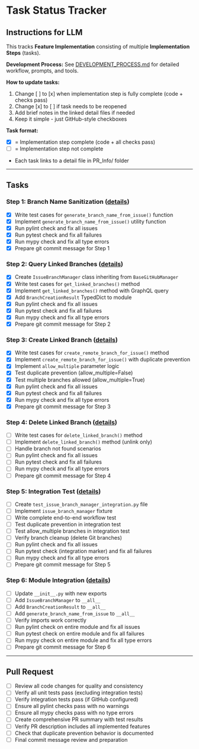 # Task Status Tracker

## Instructions for LLM

This tracks **Feature Implementation** consisting of multiple **Implementation Steps** (tasks).

**Development Process:** See [DEVELOPMENT_PROCESS.md](./DEVELOPMENT_PROCESS.md) for detailed workflow, prompts, and tools.

**How to update tasks:**
1. Change [ ] to [x] when implementation step is fully complete (code + checks pass)
2. Change [x] to [ ] if task needs to be reopened
3. Add brief notes in the linked detail files if needed
4. Keep it simple - just GitHub-style checkboxes

**Task format:**
- [x] = Implementation step complete (code + all checks pass)
- [ ] = Implementation step not complete
- Each task links to a detail file in PR_Info/ folder

---

## Tasks

### Step 1: Branch Name Sanitization ([details](steps/step_1.md))
- [x] Write test cases for `generate_branch_name_from_issue()` function
- [x] Implement `generate_branch_name_from_issue()` utility function
- [x] Run pylint check and fix all issues
- [x] Run pytest check and fix all failures
- [x] Run mypy check and fix all type errors
- [x] Prepare git commit message for Step 1

### Step 2: Query Linked Branches ([details](steps/step_2.md))
- [x] Create `IssueBranchManager` class inheriting from `BaseGitHubManager`
- [x] Write test cases for `get_linked_branches()` method
- [x] Implement `get_linked_branches()` method with GraphQL query
- [x] Add `BranchCreationResult` TypedDict to module
- [x] Run pylint check and fix all issues
- [x] Run pytest check and fix all failures
- [x] Run mypy check and fix all type errors
- [x] Prepare git commit message for Step 2

### Step 3: Create Linked Branch ([details](steps/step_3.md))
- [x] Write test cases for `create_remote_branch_for_issue()` method
- [x] Implement `create_remote_branch_for_issue()` with duplicate prevention
- [x] Implement `allow_multiple` parameter logic
- [x] Test duplicate prevention (allow_multiple=False)
- [x] Test multiple branches allowed (allow_multiple=True)
- [x] Run pylint check and fix all issues
- [x] Run pytest check and fix all failures
- [x] Run mypy check and fix all type errors
- [x] Prepare git commit message for Step 3

### Step 4: Delete Linked Branch ([details](steps/step_4.md))
- [ ] Write test cases for `delete_linked_branch()` method
- [ ] Implement `delete_linked_branch()` method (unlink only)
- [ ] Handle branch not found scenarios
- [ ] Run pylint check and fix all issues
- [ ] Run pytest check and fix all failures
- [ ] Run mypy check and fix all type errors
- [ ] Prepare git commit message for Step 4

### Step 5: Integration Test ([details](steps/step_5.md))
- [ ] Create `test_issue_branch_manager_integration.py` file
- [ ] Implement `issue_branch_manager` fixture
- [ ] Write complete end-to-end workflow test
- [ ] Test duplicate prevention in integration test
- [ ] Test allow_multiple branches in integration test
- [ ] Verify branch cleanup (delete Git branches)
- [ ] Run pylint check and fix all issues
- [ ] Run pytest check (integration marker) and fix all failures
- [ ] Run mypy check and fix all type errors
- [ ] Prepare git commit message for Step 5

### Step 6: Module Integration ([details](steps/step_6.md))
- [ ] Update `__init__.py` with new exports
- [ ] Add `IssueBranchManager` to `__all__`
- [ ] Add `BranchCreationResult` to `__all__`
- [ ] Add `generate_branch_name_from_issue` to `__all__`
- [ ] Verify imports work correctly
- [ ] Run pylint check on entire module and fix all issues
- [ ] Run pytest check on entire module and fix all failures
- [ ] Run mypy check on entire module and fix all type errors
- [ ] Prepare git commit message for Step 6

---

## Pull Request

- [ ] Review all code changes for quality and consistency
- [ ] Verify all unit tests pass (excluding integration tests)
- [ ] Verify integration tests pass (if GitHub configured)
- [ ] Ensure all pylint checks pass with no warnings
- [ ] Ensure all mypy checks pass with no type errors
- [ ] Create comprehensive PR summary with test results
- [ ] Verify PR description includes all implemented features
- [ ] Check that duplicate prevention behavior is documented
- [ ] Final commit message review and preparation

